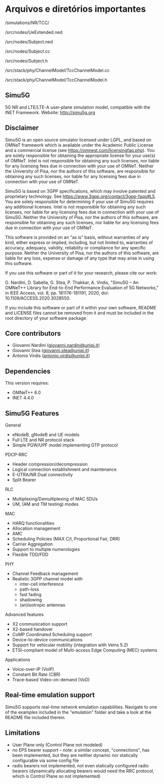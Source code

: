 ﻿Arquivos e diretórios importantes
==========

  /simulations/NR/TCC/

  /src/nodes/UeExtended.ned

  /src/nodes/Subject.ned

  /src/nodes/Subject.cc

  /src/nodes/Subject.h

  /src/stack/phy/ChannelModel/TccChannelModel.cc

  /src/stack/phy/ChannelModel/TccChannelModel.h

Simu5G
----------

5G NR and LTE/LTE-A user-plane simulation model, compatible with the 
INET Framework.
Website: http://simu5g.org


Disclaimer
----------

  Simu5G is an open source simulator licensed under LGPL, and based on 
OMNeT framework which is available under the Academic Public License and 
a commercial license (see https://omnest.com/licensingfaq.php). You are 
solely responsible for obtaining the appropriate license for your use(s) 
of OMNeT. Intel is not responsible for obtaining any such licenses, nor 
liable for any licensing fees due in connection with your use of OMNeT.
Neither the University of Pisa, nor the authors of this software, are 
responsible for obtaining any such licenses, nor liable for any licensing
fees due in connection with your use of OMNeT.

  Simu5G is based on 3GPP specifications, which may involve patented and 
proprietary technology. See https://www.3gpp.org/contact/3gpp-faqs#L5. 
You are solely responsible for determining if your use of Simu5G requires 
any additional licenses. Intel is not responsible for obtaining any such 
licenses, nor liable for any licensing fees due in connection with your 
use of Simu5G. Neither the University of Pisa, nor the authors of this 
software, are responsible for obtaining any such licenses, nor liable 
for any licensing fees due in connection with your use of OMNeT.

  This software is provided on an "as is" basis, without warranties of
any kind, either express or implied, including, but not limited to, 
warranties of accuracy, adequacy, validity, reliability or compliance 
for any specific purpose. Neither the University of Pisa, nor the 
authors of this software, are liable for any loss, expense or damage 
of any type that may arise in using this software. 

  If you use this software or part of it for your research, please cite 
our work:
  
  G. Nardini, D. Sabella, G. Stea, P. Thakkar, A. Virdis, "Simu5G – An 
    OMNeT++ Library for End-to-End Performance Evaluation of 5G Networks,"
    in IEEE Access, vol. 8, pp. 181176-181191, 2020, 
    doi: 10.1109/ACCESS.2020.3028550.
  	
  If you include this software or part of it within your own software, 
README and LICENSE files cannot be removed from it and must be included 
in the root directory of your software package.
   	
  	
  	
Core contributors
-----------------

- Giovanni Nardini (giovanni.nardini@unipi.it)
- Giovanni Stea (giovanni.stea@unipi.it)
- Antonio Virdis (antonio.virdis@unipi.it)


Dependencies
------------

This version requires:

- OMNeT++ 6.0
- INET 4.4.0


Simu5G Features
---------------

General

- eNodeB, gNodeB and UE models
- Full LTE and NR protocol stack
- Simple PGW/UPF model implementing GTP protocol

PDCP-RRC

- Header compression/decompression
- Logical connection establishment and maintenance
- E-UTRA/NR Dual connectivity
- Split Bearer 

RLC

- Multiplexing/Demultiplexing of MAC SDUs
- UM, (AM and TM testing) modes

MAC

- HARQ functionalities
- Allocation management
- AMC
- Scheduling Policies (MAX C/I, Proportional Fair, DRR)
- Carrier Aggregation
- Support to multiple numerologies
- Flexible TDD/FDD

PHY

- Channel Feedback management
- Realistic 3GPP channel model with
  - inter-cell interference
  - path-loss
  - fast fading
  - shadowing 
  - (an)isotropic antennas

Advanced features

- X2 communication support
- X2-based handover
- CoMP Coordinated Scheduling support
- Device-to-device communications
- Support for vehicular mobility (integration with Veins 5.2)
- ETSI-compliant model of Multi-access Edge Computing (MEC) systems


Applications

- Voice-over-IP (VoIP)
- Constant Bit Rate (CBR)
- Trace-based Video-on-demand (VoD)


Real-time emulation support
---------------------------

Simu5G supports real-time network emulation capabilities. Navigate to
one of the examples included in the "emulation" folder and take a look
at the README file included therein.


Limitations
-----------

- User Plane only (Control Plane not modeled)
- no EPS bearer support – note: a similar concept, "connections", has 
  been implemented, but they are neither dynamic nor statically 
  configurable via some config file
- radio bearers not implemented, not even statically configured radio 
  bearers (dynamically allocating bearers would need the RRC protocol, 
  which is Control Plane so not implemented)


